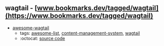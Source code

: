 wagtail - [www.bookmarks.dev/tagged/wagtail](https://www.bookmarks.dev/tagged/wagtail)
---
* [awesome-wagtail](https://github.com/springload/awesome-wagtail#readme)
    * tags: [awesome-list](../tagged/awesome-list.md), [content-management-system](../tagged/content-management-system.md), [wagtail](../tagged/wagtail.md)
    * :octocat: [source code](https://github.com/springload/awesome-wagtail#readme)
